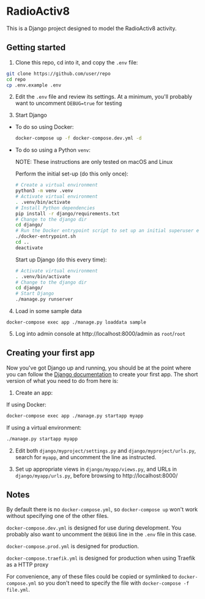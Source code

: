# RadioActiv8

This is a Django project designed to model the RadioActiv8 activity.

## Getting started

1. Clone this repo, cd into it, and copy the `.env` file:

```sh
git clone https://github.com/user/repo
cd repo
cp .env.example .env
```

2. Edit the `.env` file and review its settings. At a minimum, you'll probably want to uncomment `DEBUG=true` for testing

3. Start Django

  * To do so using Docker:

    ```sh
    docker-compose up -f docker-compose.dev.yml -d
    ```

  * To do so using a Python `venv`:

    NOTE: These instructions are only tested on macOS and Linux

    Perform the initial set-up (do this only once):

    ```sh
    # Create a virtual environment
    python3 -m venv .venv
    # Activate virtual environment
    . .venv/bin/activate
    # Install Python dependencies
    pip install -r django/requirements.txt
    # Change to the django dir
    cd django/
    # Run the Docker entrypoint script to set up an initial superuser etc
    ./docker-entrypoint.sh
    cd ..
    deactivate
    ```

    Start up Django (do this every time):

    ```sh
    # Activate virtual environment
    . .venv/bin/activate
    # Change to the django dir
    cd django/
    # Start Django
    ./manage.py runserver
    ```

4. Load in some sample data

```
docker-compose exec app ./manage.py loaddata sample
```

5. Log into admin console at http://localhost:8000/admin as `root`/`root`

## Creating your first app

Now you've got Django up and running, you should be at the point where you can follow the [Django documentation](https://docs.djangoproject.com/en/dev/intro/tutorial01/#creating-the-polls-app) to create your first app. The short version of what you need to do from here is:

1. Create an app:

  If using Docker:

  ```sh
  docker-compose exec app ./manage.py startapp myapp
  ```
  If using a virtual environment:

  ```sh
  ./manage.py startapp myapp
  ```

2. Edit both `django/myproject/settings.py` and `django/myproject/urls.py`,
   search for `myapp`, and uncomment the line as instructed.

3. Set up appropriate views in `django/myapp/views.py`, and URLs in `django/myapp/urls.py`, before browsing to http://localhost:8000/

## Notes

By default there is no `docker-compose.yml`, so `docker-compose up` won't work without specifying one of the other files.

`docker-compose.dev.yml` is designed for use during development. You probably also want to uncomment the `DEBUG` line in the `.env` file in this case.

`docker-compose.prod.yml` is designed for production.

`docker-compose.traefik.yml` is designed for production when using Traefik as a HTTP proxy

For convenience, any of these files could be copied or symlinked to `docker-compose.yml` so you don't need to specify the file with `docker-compose -f file.yml`.
